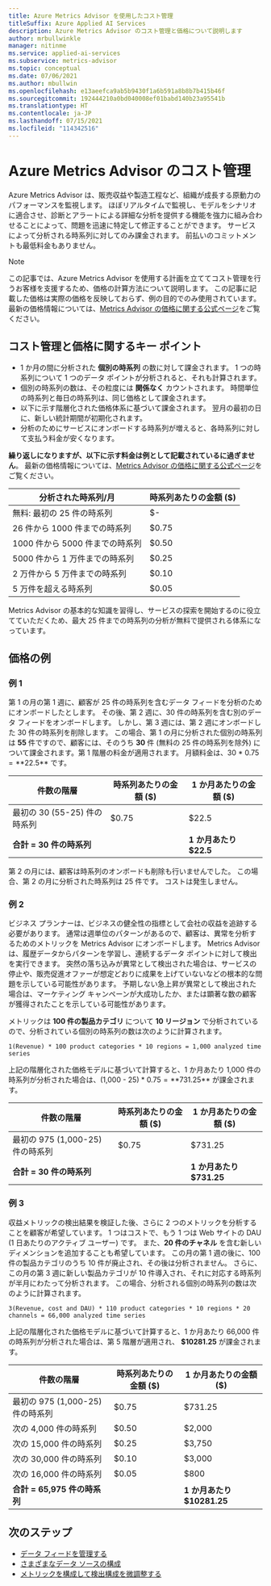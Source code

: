 ```yaml
---
title: Azure Metrics Advisor を使用したコスト管理
titleSuffix: Azure Applied AI Services
description: Azure Metrics Advisor のコスト管理と価格について説明します
author: mrbullwinkle
manager: nitinme
ms.service: applied-ai-services
ms.subservice: metrics-advisor
ms.topic: conceptual
ms.date: 07/06/2021
ms.author: mbullwin
ms.openlocfilehash: e13aeefca9ab5b9430f1a6b591a8b8b7b415b46f
ms.sourcegitcommit: 192444210a0bd040008ef01babd140b23a95541b
ms.translationtype: HT
ms.contentlocale: ja-JP
ms.lasthandoff: 07/15/2021
ms.locfileid: "114342516"
---
```

# <a name="azure-metrics-advisor-cost-management"></a>Azure Metrics Advisor のコスト管理

Azure Metrics Advisor は、販売収益や製造工程など、組織が成長する原動力のパフォーマンスを監視します。 ほぼリアルタイムで監視し、モデルをシナリオに適合させ、診断とアラートによる詳細な分析を提供する機能を強力に組み合わせることによって、問題を迅速に特定して修正することができます。 サービスによって分析される時系列に対してのみ課金されます。 前払いのコミットメントも最低料金もありません。

> [!NOTE]
> この記事では、Azure Metrics Advisor を使用する計画を立ててコスト管理を行うお客様を支援するため、価格の計算方法について説明します。 この記事に記載した価格は実際の価格を反映しておらず、例の目的でのみ使用されています。 最新の価格情報については、[Metrics Advisor の価格に関する公式ページ](https://azure.microsoft.com/pricing/details/metrics-advisor/)をご覧ください。  

## <a name="key-points-about-cost-management-and-pricing"></a>コスト管理と価格に関するキー ポイント

- 1 か月の間に分析された **個別の時系列** の数に対して課金されます。 1 つの時系列について 1 つのデータ ポイントが分析されると、それも計算されます。
- 個別の時系列の数は、その粒度には **関係なく** カウントされます。 時間単位の時系列と毎日の時系列は、同じ価格として課金されます。 
- 以下に示す階層化された価格体系に基づいて課金されます。 翌月の最初の日に、新しい統計期間が初期化されます。  
- 分析のためにサービスにオンボードする時系列が増えると、各時系列に対して支払う料金が安くなります。 

**繰り返しになりますが、以下に示す料金は例として記載されているに過ぎません**。 最新の価格情報については、[Metrics Advisor の価格に関する公式ページ](https://azure.microsoft.com/pricing/details/metrics-advisor/)をご覧ください。

| 分析された時系列/月| 時系列あたりの金額 ($) |
|--------|-----|
| 無料: 最初の 25 件の時系列 | $- |
| 26 件から 1000 件までの時系列 | $0.75 |
| 1000 件から 5000 件までの時系列 | $0.50 |
| 5000 件から 1 万件までの時系列 | $0.25|
| 2 万件から 5 万件までの時系列| $0.10|
| 5 万件を超える時系列 | $0.05 |


Metrics Advisor の基本的な知識を習得し、サービスの探索を開始するのに役立てていただくため、最大 25 件までの時系列の分析が無料で提供される体系になっています。 

## <a name="pricing-examples"></a>価格の例

### <a name="example-1"></a>例 1
<!-- introduce statistic window-->

第 1 の月の第 1 週に、顧客が 25 件の時系列を含むデータ フィードを分析のためにオンボードしたとします。 その後、第 2 週に、30 件の時系列を含む別のデータ フィードをオンボードします。 しかし、第 3 週には、第 2 週にオンボードした 30 件の時系列を削除します。 この場合、第 1 の月に分析された個別の時系列は **55** 件ですので、顧客には、そのうち **30** 件 (無料の 25 件の時系列を除外) について課金されます。第 1 階層の料金が適用されます。 月額料金は、30 * $0.75 = **$22.5** です。 

| 件数の階層 | 時系列あたりの金額 ($) | 1 か月あたりの金額 ($) | 
| ------------| ----------------- | ----------- |
| 最初の 30 (55-25) 件の時系列 | $0.75 | $22.5 |
| **合計 = 30 件の時系列** | | **1 か月あたり $22.5** |

第 2 の月には、顧客は時系列のオンボードも削除も行いませんでした。 この場合、第 2 の月に分析された時系列は 25 件です。 コストは発生しません。 

### <a name="example-2"></a>例 2
<!-- introduce how time series is calculated-->

ビジネス プランナーは、ビジネスの健全性の指標として会社の収益を追跡する必要があります。 通常は週単位のパターンがあるので、顧客は、異常を分析するためのメトリックを Metrics Advisor にオンボードします。 Metrics Advisor は、履歴データからパターンを学習し、連続するデータ ポイントに対して検出を実行できます。 突然の落ち込みが異常として検出された場合は、サービスの停止や、販売促進オファーが想定どおりに成果を上げていないなどの根本的な問題を示している可能性があります。 予期しない急上昇が異常として検出された場合は、マーケティング キャンペーンが大成功したか、または顕著な数の顧客が獲得されたことを示している可能性があります。 

メトリックは **100 件の製品カテゴリ** について **10 リージョン** で分析されているので、分析されている個別の時系列の数は次のように計算されます。 

```
1(Revenue) * 100 product categories * 10 regions = 1,000 analyzed time series
```

上記の階層化された価格モデルに基づいて計算すると、1 か月あたり 1,000 件の時系列が分析された場合は、(1,000 - 25) * $0.75 = **$731.25** が課金されます。 

| 件数の階層 | 時系列あたりの金額 ($) | 1 か月あたりの金額 ($) | 
| ------------| ----------------- | ----------- |
| 最初の 975 (1,000-25) 件の時系列 | $0.75 | $731.25 |
| **合計 = 30 件の時系列** | | **1 か月あたり $731.25** |

### <a name="example-3"></a>例 3
<!-- introduce cost for multiple metrics and -->

収益メトリックの検出結果を検証した後、さらに 2 つのメトリックを分析することを顧客が希望しています。 1 つはコストで、もう 1 つは Web サイトの DAU (1 日あたりのアクティブ ユーザー) です。 また、**20 件のチャネル** を含む新しいディメンションを追加することも希望しています。 この月の第 1 週の後に、100 件の製品カテゴリのうち 10 件が廃止され、その後は分析されません。 さらに、この月の第 3 週に新しい製品カテゴリが 10 件導入され、それに対応する時系列が半月にわたって分析されます。 この場合、分析される個別の時系列の数は次のように計算されます。 

```    
3(Revenue, cost and DAU) * 110 product categories * 10 regions * 20 channels = 66,000 analyzed time series
```

上記の階層化された価格モデルに基づいて計算すると、1 か月あたり 66,000 件の時系列が分析された場合は、第 5 階層が適用され、 **$10281.25** が課金されます。 

| 件数の階層 | 時系列あたりの金額 ($) | 1 か月あたりの金額 ($) | 
| ------------| ----------------- | ----------- |
| 最初の 975 (1,000-25) 件の時系列 | $0.75 | $731.25 |
| 次の 4,000 件の時系列 | $0.50 | $2,000 |
| 次の 15,000 件の時系列 | $0.25 | $3,750 |
| 次の 30,000 件の時系列 | $0.10 | $3,000 |
| 次の 16,000 件の時系列 | $0.05 | $800 |
| **合計 = 65,975 件の時系列** | | **1 か月あたり $10281.25** |

## <a name="next-steps"></a>次のステップ

- [データ フィードを管理する](how-tos/manage-data-feeds.md)
- [さまざまなデータ ソースの構成](data-feeds-from-different-sources.md)
- [メトリックを構成して検出構成を微調整する](how-tos/configure-metrics.md)


